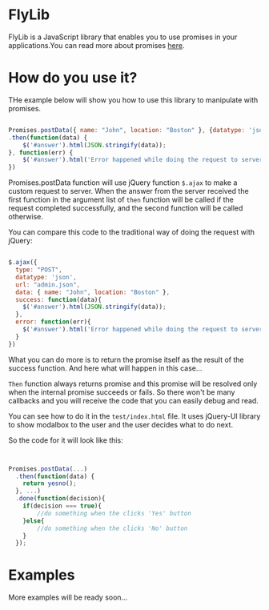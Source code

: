 FlyLib
======

FlyLib is a JavaScript library that enables you to use promises in your applications.You can read more about promises [here](http://www.html5rocks.com/en/tutorials/es6/promises/).


How do you use it?
======


THe example below will show you how to use this library to manipulate with promises.

```js

Promises.postData({ name: "John", location: "Boston" }, {datatype: 'json', url: 'admin.json'})
.then(function(data) {
    $('#answer').html(JSON.stringify(data));
}, function(err) {
    $('#answer').html('Error happened while doing the request to server: ' + err);
})

```

Promises.postData function will use jQuery function `$.ajax` to make a custom request to server. When the answer from the server received the first function in the argument list of `then` function will be called if the request completed successfully, and the second function will be called otherwise.

You can compare this code to the traditional way of doing the request with jQuery:

```js

$.ajax({
  type: "POST",
  datatype: 'json',
  url: "admin.json",
  data: { name: "John", location: "Boston" },
  success: function(data){
    $('#answer').html(JSON.stringify(data));
  },
  error: function(err){
    $('#answer').html('Error happened while doing the request to server: ' + err);
  }
})


```

What you can do more is to return the promise itself as the result of the success function. And here what will happen in this case...

`Then` function always returns promise and this promise will be resolved only when the internal promise 
succeeds or fails. So there won't be many callbacks and you will receive  the code that you can easily debug and read.

You can see how to do it in the `test/index.html` file. It uses jQuery-UI library to show modalbox to the user  and the user decides what to do next.


So the code for it will look like this:

```js


Promises.postData(...)
  .then(function(data) { 
  	return yesno(); 
  }, ...)
  .done(function(decision){
  	if(decision === true){
  		//do something when the clicks 'Yes' button
  	}else{
  		//do something when the clicks 'No' button
  	}
  });

```


Examples
========

More examples will be ready soon...



